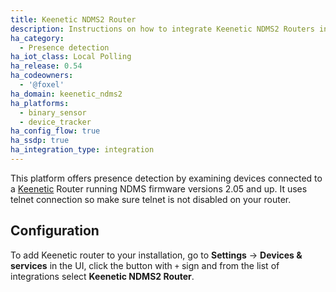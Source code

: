 ```yaml
---
title: Keenetic NDMS2 Router
description: Instructions on how to integrate Keenetic NDMS2 Routers into Home Assistant.
ha_category:
  - Presence detection
ha_iot_class: Local Polling
ha_release: 0.54
ha_codeowners:
  - '@foxel'
ha_domain: keenetic_ndms2
ha_platforms:
  - binary_sensor
  - device_tracker
ha_config_flow: true
ha_ssdp: true
ha_integration_type: integration
---
```


This platform offers presence detection by examining devices connected to a [Keenetic](https://keenetic.net/)
Router running NDMS firmware versions 2.05 and up. It uses telnet connection so make sure telnet is not disabled on your router.

## Configuration

To add Keenetic router to your installation, go to **Settings** -> **Devices & services** in the UI, click the button with `+` sign and from the list of integrations select **Keenetic NDMS2 Router**.
